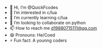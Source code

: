 - 👋 Hi, I’m @QuickFcodes
- 👀 I’m interested in c/lua
- 🌱 I’m currently learning c/lua
- 💞️ I’m looking to collaborate on python
- 📫 How to reach me d19880715111@qq.com
- 😄 Pronouns: He/Coed
- ⚡ Fun fact: A younng coders

<!---
QuickFcodes/QuickFcodes is a ✨ special ✨ repository because its `README.md` (this file) appears on your GitHub profile.
You can click the Preview link to take a look at your changes.
--->
